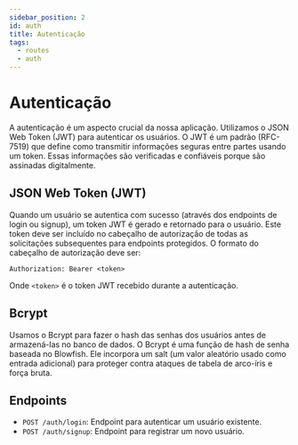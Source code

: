 ```yaml
---
sidebar_position: 2
id: auth
title: Autenticação
tags:
  - routes
  - auth
---
```


# Autenticação

A autenticação é um aspecto crucial da nossa aplicação. Utilizamos o JSON Web Token (JWT) para autenticar os usuários. O JWT é um padrão (RFC-7519) que define como transmitir informações seguras entre partes usando um token. Essas informações são verificadas e confiáveis porque são assinadas digitalmente.

## JSON Web Token (JWT)

Quando um usuário se autentica com sucesso (através dos endpoints de login ou signup), um token JWT é gerado e retornado para o usuário. Este token deve ser incluído no cabeçalho de autorização de todas as solicitações subsequentes para endpoints protegidos. O formato do cabeçalho de autorização deve ser:

`Authorization: Bearer <token>`

Onde `<token>` é o token JWT recebido durante a autenticação.

## Bcrypt

Usamos o Bcrypt para fazer o hash das senhas dos usuários antes de armazená-las no banco de dados. O Bcrypt é uma função de hash de senha baseada no Blowfish. Ele incorpora um salt (um valor aleatório usado como entrada adicional) para proteger contra ataques de tabela de arco-íris e força bruta.

## Endpoints

- `POST /auth/login`: Endpoint para autenticar um usuário existente.
- `POST /auth/signup`: Endpoint para registrar um novo usuário.
